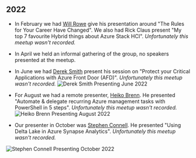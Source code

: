## 2022

* In February we had [Will Rowe](https://uk.linkedin.com/in/willrowe) give his presentation around "The Rules for Your Career Have Changed".  We also had Rick Claus present "My top 7 favourite Hybrid things about Azure Stack HCI".  _Unfortunately this meetup wasn't recorded._ 

* In April we held an informal gathering of the group, no speakers presented at the meetup.

* In June we had [Derek Smith](https://twitter.com/ConsidercloudDS) present his session on "Protect your Critical Applications with Azure Front Door (AFD)". _Unfortunately this meetup wasn't recorded._
![Derek Smith Presenting June 2022](/img/june2022.png)

* For August we had a remote presenter, [Heiko Brenn](https://twitter.com/HeikoBrenn).  He presented "Automate & delegate recurring Azure management tasks with PowerShell in 5 steps". _Unfortunately this meetup wasn't recorded._
![Heiko Brenn Presenting August 2022](/img/august2022.png)

* Our presenter in October was [Stephen Connell](https://uk.linkedin.com/in/stephen-connell-4b72925).  He presented "Using Delta Lake in Azure Synapse Analytics". _Unfortunately this meetup wasn't recorded._

![Stephen Connell Presenting October 2022](/img/20221026_181521.jpg)